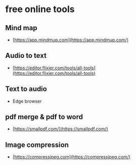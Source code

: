 # free online tools 

## Mind map

* [https://app.mindmup.com](https://app.mindmup.com/)

## Audio to text

* [https://editor.flixier.com/tools/all-tools](https://editor.flixier.com/tools/all-tools)

## Text to audio 

* Edge browser 

## pdf merge & pdf to word 

* [https://smallpdf.com/](https://smallpdf.com/)

## Image compression 

* [https://compressjpeg.com](https://compressjpeg.com/)
